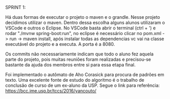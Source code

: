 SPRINT 1:

Há duas formas de executar o projeto o maven e o grandle.
Nesse projeto decidimos utilizar o maven.
Dentro dessa escolha alguns alunos utilizaram o VSCode e outros o Eclipse.
No VSCode basta abrir o terminal (ctrl + ') e rodar "./mvnw spring-boot:run", no eclipse é necessário clicar no pom.xml -> run -> maven install, após instalar todas as dependencias vc vai na classe executável do projeto e a executa. A porta é a 8080.

Os commits não necessariamente indicam que todo o aluno fez aquela parte do projeto, pois muitas reuniões foram realizadas e precisou-se bastante da ajuda dos membros entre si para essa etapa final. 

Foi implementado o autômato de Aho Corasick para procura de padrões em texto.
Uma excelente fonte de estudo do algoritmo é o trabalho de conclusão de curso de um ex-aluno da USP.
Segue o link para referência: https://bcc.ime.usp.br/tccs/2016/yancouto/